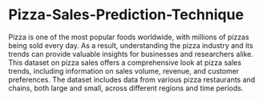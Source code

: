 # Pizza-Sales-Prediction-Technique
Pizza is one of the most popular foods worldwide, with millions of pizzas being sold every day. As a result, understanding the pizza industry and its trends can provide valuable insights for businesses and researchers alike. This dataset on pizza sales offers a comprehensive look at pizza sales trends, including information on sales volume, revenue, and customer preferences. The dataset includes data from various pizza restaurants and chains, both large and small, across different regions and time periods.
